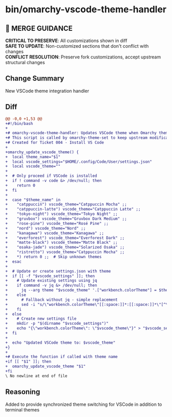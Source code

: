 # bin/omarchy-vscode-theme-handler

## 🚨 MERGE GUIDANCE
**CRITICAL TO PRESERVE**: All customizations shown in diff  
**SAFE TO UPDATE**: Non-customized sections that don't conflict with changes  
**CONFLICT RESOLUTION**: Preserve fork customizations, accept upstream structural changes

## Change Summary
New VSCode theme integration handler

## Diff
```diff
@@ -0,0 +1,53 @@
+#!/bin/bash
+
+# omarchy-vscode-theme-handler: Updates VSCode theme when Omarchy theme changes
+# This script is called by omarchy-theme-set to keep upstream modifications minimal
+# Created for Ticket 004 - Install VS Code
+
+omarchy_update_vscode_theme() {
+  local theme_name="$1"
+  local vscode_settings="$HOME/.config/Code/User/settings.json"
+  local vscode_theme=""
+  
+  # Only proceed if VSCode is installed
+  if ! command -v code &> /dev/null; then
+    return 0
+  fi
+  
+  case "$theme_name" in
+    "catppuccin") vscode_theme="Catppuccin Mocha" ;;
+    "catppuccin-latte") vscode_theme="Catppuccin Latte" ;;
+    "tokyo-night") vscode_theme="Tokyo Night" ;;
+    "gruvbox") vscode_theme="Gruvbox Dark Medium" ;;
+    "rose-pine") vscode_theme="Rosé Pine" ;;
+    "nord") vscode_theme="Nord" ;;
+    "kanagawa") vscode_theme="Kanagawa" ;;
+    "everforest") vscode_theme="Everforest Dark" ;;
+    "matte-black") vscode_theme="Matte Black" ;;
+    "osaka-jade") vscode_theme="Solarized Osaka" ;;
+    "ristretto") vscode_theme="Catppuccin Mocha" ;;
+    *) return 0 ;;  # Skip unknown themes
+  esac
+  
+  # Update or create settings.json with theme
+  if [[ -f "$vscode_settings" ]]; then
+    # Update existing settings using jq
+    if command -v jq &> /dev/null; then
+      jq --arg theme "$vscode_theme" '.["workbench.colorTheme"] = $theme' "$vscode_settings" > "${vscode_settings}.tmp" && mv "${vscode_settings}.tmp" "$vscode_settings"
+    else
+      # Fallback without jq - simple replacement
+      sed -i "s/\"workbench.colorTheme\"[[:space:]]*:[[:space:]]*\"[^\"]*\"/\"workbench.colorTheme\": \"$vscode_theme\"/" "$vscode_settings"
+    fi
+  else
+    # Create new settings file
+    mkdir -p "$(dirname "$vscode_settings")"
+    echo "{\"workbench.colorTheme\": \"$vscode_theme\"}" > "$vscode_settings"
+  fi
+  
+  echo "Updated VSCode theme to: $vscode_theme"
+}
+
+# Execute the function if called with theme name
+if [[ "$1" ]]; then
+  omarchy_update_vscode_theme "$1"
+fi
\ No newline at end of file
```

## Reasoning
Added to provide synchronized theme switching for VSCode in addition to terminal themes
